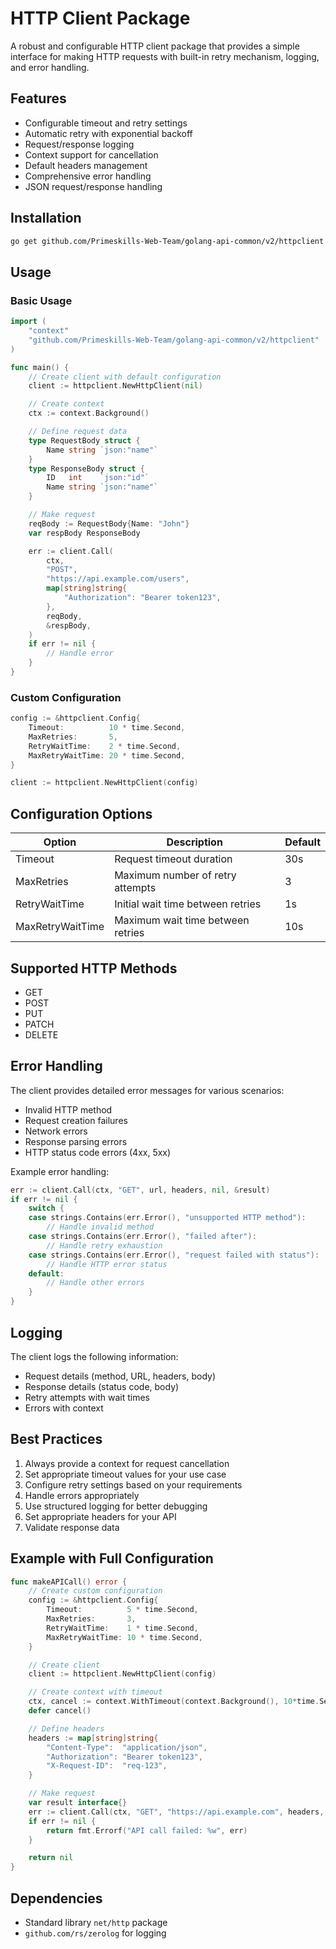 # HTTP Client Package

A robust and configurable HTTP client package that provides a simple interface for making HTTP requests with built-in retry mechanism, logging, and error handling.

## Features

- Configurable timeout and retry settings
- Automatic retry with exponential backoff
- Request/response logging
- Context support for cancellation
- Default headers management
- Comprehensive error handling
- JSON request/response handling

## Installation

```bash
go get github.com/Primeskills-Web-Team/golang-api-common/v2/httpclient
```

## Usage

### Basic Usage

```go
import (
    "context"
    "github.com/Primeskills-Web-Team/golang-api-common/v2/httpclient"
)

func main() {
    // Create client with default configuration
    client := httpclient.NewHttpClient(nil)

    // Create context
    ctx := context.Background()

    // Define request data
    type RequestBody struct {
        Name string `json:"name"`
    }
    type ResponseBody struct {
        ID   int    `json:"id"`
        Name string `json:"name"`
    }

    // Make request
    reqBody := RequestBody{Name: "John"}
    var respBody ResponseBody

    err := client.Call(
        ctx,
        "POST",
        "https://api.example.com/users",
        map[string]string{
            "Authorization": "Bearer token123",
        },
        reqBody,
        &respBody,
    )
    if err != nil {
        // Handle error
    }
}
```

### Custom Configuration

```go
config := &httpclient.Config{
    Timeout:          10 * time.Second,
    MaxRetries:       5,
    RetryWaitTime:    2 * time.Second,
    MaxRetryWaitTime: 20 * time.Second,
}

client := httpclient.NewHttpClient(config)
```

## Configuration Options

| Option           | Description                       | Default |
| ---------------- | --------------------------------- | ------- |
| Timeout          | Request timeout duration          | 30s     |
| MaxRetries       | Maximum number of retry attempts  | 3       |
| RetryWaitTime    | Initial wait time between retries | 1s      |
| MaxRetryWaitTime | Maximum wait time between retries | 10s     |

## Supported HTTP Methods

- GET
- POST
- PUT
- PATCH
- DELETE

## Error Handling

The client provides detailed error messages for various scenarios:

- Invalid HTTP method
- Request creation failures
- Network errors
- Response parsing errors
- HTTP status code errors (4xx, 5xx)

Example error handling:

```go
err := client.Call(ctx, "GET", url, headers, nil, &result)
if err != nil {
    switch {
    case strings.Contains(err.Error(), "unsupported HTTP method"):
        // Handle invalid method
    case strings.Contains(err.Error(), "failed after"):
        // Handle retry exhaustion
    case strings.Contains(err.Error(), "request failed with status"):
        // Handle HTTP error status
    default:
        // Handle other errors
    }
}
```

## Logging

The client logs the following information:

- Request details (method, URL, headers, body)
- Response details (status code, body)
- Retry attempts with wait times
- Errors with context

## Best Practices

1. Always provide a context for request cancellation
2. Set appropriate timeout values for your use case
3. Configure retry settings based on your requirements
4. Handle errors appropriately
5. Use structured logging for better debugging
6. Set appropriate headers for your API
7. Validate response data

## Example with Full Configuration

```go
func makeAPICall() error {
    // Create custom configuration
    config := &httpclient.Config{
        Timeout:          5 * time.Second,
        MaxRetries:       3,
        RetryWaitTime:    1 * time.Second,
        MaxRetryWaitTime: 10 * time.Second,
    }

    // Create client
    client := httpclient.NewHttpClient(config)

    // Create context with timeout
    ctx, cancel := context.WithTimeout(context.Background(), 10*time.Second)
    defer cancel()

    // Define headers
    headers := map[string]string{
        "Content-Type":  "application/json",
        "Authorization": "Bearer token123",
        "X-Request-ID":  "req-123",
    }

    // Make request
    var result interface{}
    err := client.Call(ctx, "GET", "https://api.example.com", headers, nil, &result)
    if err != nil {
        return fmt.Errorf("API call failed: %w", err)
    }

    return nil
}
```

## Dependencies

- Standard library `net/http` package
- `github.com/rs/zerolog` for logging
